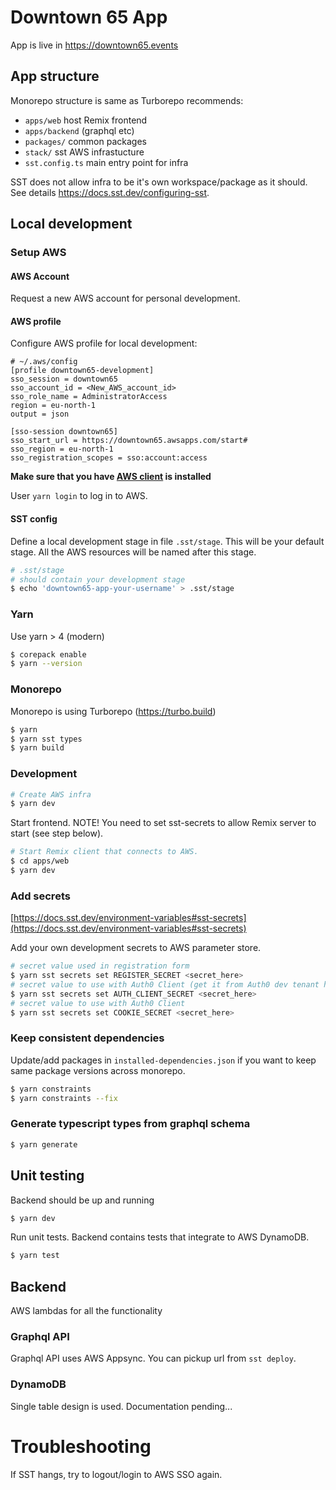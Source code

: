 # Downtown 65 App

App is live in https://downtown65.events

## App structure

Monorepo structure is same as Turborepo recommends:

* `apps/web` host Remix frontend
* `apps/backend` (graphql etc)
* `packages/` common packages
* `stack/` sst AWS infrastucture
* `sst.config.ts` main entry point for infra

SST does not allow infra to be it's own workspace/package as it should. See
details https://docs.sst.dev/configuring-sst.

## Local development

### Setup AWS

#### AWS Account

Request a new AWS account for personal development.

#### AWS profile

Configure AWS profile for local development:

```
# ~/.aws/config
[profile downtown65-development]
sso_session = downtown65
sso_account_id = <New_AWS_account_id>
sso_role_name = AdministratorAccess
region = eu-north-1
output = json

[sso-session downtown65]
sso_start_url = https://downtown65.awsapps.com/start#
sso_region = eu-north-1
sso_registration_scopes = sso:account:access
```

**Make sure that you have [AWS client](https://aws.amazon.com/cli/) is installed**

User `yarn login` to log in to AWS.

#### SST config

Define a local development stage in file `.sst/stage`. This will be your default stage. All the
AWS resources will be named after this stage.

```sh
# .sst/stage
# should contain your development stage
$ echo 'downtown65-app-your-username' > .sst/stage
```

### Yarn

Use yarn > 4 (modern)

```bash
$ corepack enable
$ yarn --version 
```

### Monorepo

Monorepo is using Turborepo (https://turbo.build)

```bash
$ yarn 
$ yarn sst types
$ yarn build 
```

### Development

```bash
# Create AWS infra
$ yarn dev 
```

Start frontend. NOTE! You need to set sst-secrets to allow Remix server to start (see step below).

```bash
# Start Remix client that connects to AWS.
$ cd apps/web
$ yarn dev 
```

### Add secrets

[https://docs.sst.dev/environment-variables#sst-secrets](https://docs.sst.dev/environment-variables#sst-secrets)

Add your own development secrets to AWS parameter store.

```bash
# secret value used in registration form
$ yarn sst secrets set REGISTER_SECRET <secret_here>
# secret value to use with Auth0 Client (get it from Auth0 dev tenant https://manage.auth0.com/dashboard/eu/dev-dt65)
$ yarn sst secrets set AUTH_CLIENT_SECRET <secret_here>
# secret value to use with Auth0 Client
$ yarn sst secrets set COOKIE_SECRET <secret_here>
```

### Keep consistent dependencies

Update/add packages in `installed-dependencies.json` if you want to keep same package versions across monorepo.

```bash
$ yarn constraints
$ yarn constraints --fix
```

### Generate typescript types from graphql schema

```bash
$ yarn generate
```

## Unit testing

Backend should be up and running

```bash
$ yarn dev
```

Run unit tests. Backend contains tests that integrate to AWS DynamoDB.

```bash
$ yarn test
```

## Backend

AWS lambdas for all the functionality

### Graphql API

Graphql API uses AWS Appsync. You can pickup url from `sst deploy`.

### DynamoDB

Single table design is used. Documentation pending...

# Troubleshooting

If SST hangs, try to logout/login to AWS SSO again.